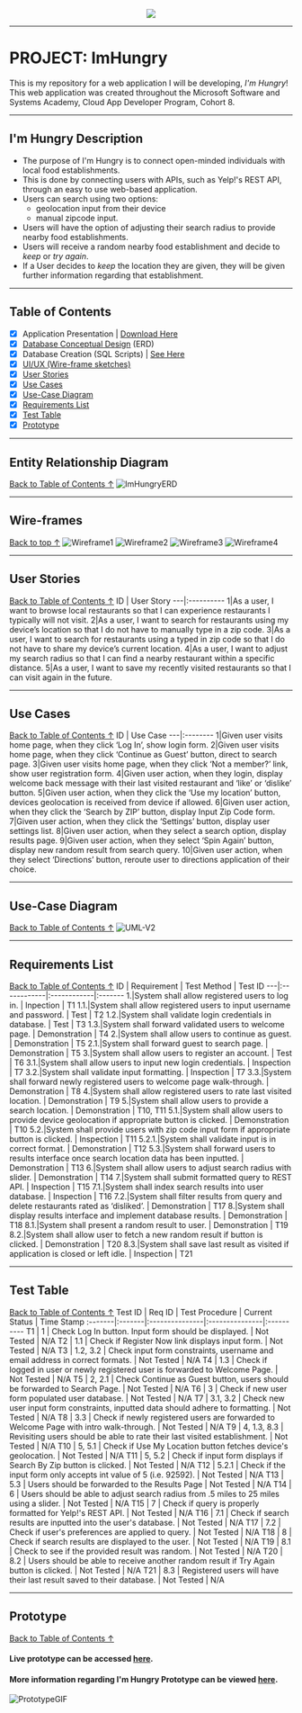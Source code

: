 <p align="center">
  <img src = "https://github.com/PerezDC/ImHungry1/blob/master/ImageFiles/Im%20Hungry.png">
</p>

---

# PROJECT: ImHungry
This is my repository for a web application I will be developing, *I'm Hungry*! 
This web application was created throughout the Microsoft Software and Systems Academy, Cloud App Developer Program, Cohort 8.

---

## I'm Hungry Description
* The purpose of I'm Hungry is to connect open-minded individuals with local food establishments.
* This is done by connecting users with APIs, such as Yelp!'s REST API, through an easy to use web-based application.
* Users can search using two options: 
  * geolocation input from their device
  * manual zipcode input.
* Users will have the option of adjusting their search radius to provide nearby food establishments.
* Users will receive a random nearby food establishment and decide to *keep* or *try again*.
* If a User decides to *keep* the location they are given, they will be given further information regarding that establishment.

---

## Table of Contents
- [X] Application Presentation | [Download Here](https://github.com/PerezDC/ImHungry1/blob/master/ImHungry%20Presentation.pptx)
- [X] [Database Conceptual Design](#Entity-Relationship-Diagram) (ERD)
- [X] Database Creation (SQL Scripts) | [See Here](https://github.com/PerezDC/ImHungry1/blob/master/ImHungryDatabase.sql)
- [X] [UI/UX (Wire-frame sketches)](#Wire-frames)
- [X] [User Stories](#User-Stories)
- [X] [Use Cases](Use-Cases)
- [X] [Use-Case Diagram](#Use-Case-Diagram)
- [X] [Requirements List](#Requirements-List)
- [X] [Test Table](#Test-Table)
- [X] [Prototype](#Prototype)

---
## Entity Relationship Diagram
[Back to Table of Contents ↑](#Table-of-contents)
![ImHungryERD](https://github.com/PerezDC/ImHungry1/blob/master/ImageFiles/I'm%20Hungry%20ERD.png)

---
## Wire-frames
[Back to top ↑](#Table-of-contents)
![Wireframe1](https://github.com/PerezDC/ImHungry1/blob/master/ImageFiles/Wireframe%201.PNG)
![Wireframe2](https://github.com/PerezDC/ImHungry1/blob/master/ImageFiles/Wireframe%202.PNG)
![Wireframe3](https://github.com/PerezDC/ImHungry1/blob/master/ImageFiles/Wireframe%203.PNG)
![Wireframe4](https://github.com/PerezDC/ImHungry1/blob/master/ImageFiles/Wireframe%204.PNG)

---
## User Stories
[Back to Table of Contents ↑](#Table-of-contents)
ID | User Story
---|:----------
1|As a user, I want to browse local restaurants so that I can experience restaurants I typically will not visit.
2|As a user, I want to search for restaurants using my device’s location so that I do not have to manually type in a zip code.
3|As a user, I want to search for restaurants using a typed in zip code so that I do not have to share my device’s current location.
4|As a user, I want to adjust my search radius so that I can find a nearby restaurant within a specific distance.
5|As a user, I want to save my recently visited restaurants so that I can visit again in the future.

---
##  Use Cases
[Back to Table of Contents ↑](#Table-of-contents)
ID | Use Case
---|:--------
1|Given user visits home page, when they click ‘Log In’, show login form.
2|Given user visits home page, when they click ‘Continue as Guest’ button, direct to search page.
3|Given user visits home page, when they click ‘Not a member?’ link, show user registration form.
4|Given user action, when they login, display welcome back message with their last visited restaurant and ‘like’ or ‘dislike’ button.
5|Given user action, when they click the ‘Use my location’ button, devices geolocation is received from device if allowed.
6|Given user action, when they click the ‘Search by ZIP’ button, display Input Zip Code form.
7|Given user action, when they click the ‘Settings’ button, display user settings list.
8|Given user action, when they select a search option, display results page.
9|Given user action, when they select ‘Spin Again’ button, display new random result from search query.
10|Given user action, when they select ‘Directions’ button, reroute user to directions application of their choice.

---
## Use-Case Diagram
[Back to Table of Contents ↑](#Table-of-contents)
![UML-V2](https://github.com/PerezDC/ImHungry1/blob/master/ImageFiles/ImHungryUseCaseDiagram.jpg)

---
## Requirements List
[Back to Table of Contents ↑](#Table-of-contents)
ID | Requirement | Test Method | Test ID
---|:------------|:------------|:-------
1.|System shall allow registered users to log in. | Inpection | T1
1.1.|System shall allow registered users to input username and password. | Test | T2
1.2.|System shall validate login credentials in database. | Test | T3
1.3.|System shall forward validated users to welcome page. | Demonstration | T4
2.|System shall allow users to continue as guest. | Demonstration | T5
2.1.|System shall forward guest to search page. | Demonstration | T5
3.|System shall allow users to register an account. | Test | T6
3.1.|System shall allow users to input new login credentials. | Inspection | T7
3.2.|System shall validate input formatting. | Inspection | T7
3.3.|System shall forward newly registered users to welcome page walk-through. | Demonstration | T8
4.|System shall allow registered users to rate last visited location. | Demonstration | T9
5.|System shall allow users to provide a search location. | Demonstration | T10, T11
5.1.|System shall allow users to provide device geolocation if appropriate button is clicked. | Demonstration | T10
5.2.|System shall provide users with zip code input form if appropriate button is clicked. | Inspection | T11
5.2.1.|System shall validate input is in correct format. | Demonstration | T12
5.3.|System shall forward users to results interface once search location data has been inputted. | Demonstration | T13
6.|System shall allow users to adjust search radius with slider. | Demonstration | T14
7.|System shall submit formatted query to REST API. | Inspection | T15
7.1.|System shall index search results into user database. | Inspection | T16
7.2.|System shall filter results from query and delete restaurants rated as ‘disliked’. | Demonstration | T17
8.|System shall display results interface and implement database results. | Demonstration | T18
8.1.|System shall present a random result to user. | Demonstration | T19
8.2.|System shall allow user to fetch a new random result if button is clicked. | Demonstration | T20
8.3.|System shall save last result as visited if application is closed or left idle. | Inspection | T21

---
## Test Table
[Back to Table of Contents ↑](#Table-of-contents)
Test ID | Req ID | Test Procedure | Current Status | Time Stamp
:-------|:-------|:---------------|:---------------|:----------
T1 | 1 | Check Log In button. Input form should be displayed. | Not Tested | N/A
T2 | 1.1 | Check if Register Now link displays input form. | Not Tested | N/A
T3 | 1.2, 3.2 | Check input form constraints, username and email address in correct formats. | Not Tested | N/A
T4 | 1.3 | Check if logged in user or newly registered user is forwarded to Welcome Page. | Not Tested | N/A
T5 | 2, 2.1 | Check Continue as Guest button, users should be forwarded to Search Page. | Not Tested | N/A
T6 | 3 | Check if new user form populated user database. | Not Tested | N/A
T7 | 3.1, 3.2 | Check new user input form constraints, inputted data should adhere to formatting. | Not Tested | N/A
T8 | 3.3 | Check if newly registered users are forwarded to Welcome Page with intro walk-through. | Not Tested | N/A
T9 | 4, 1.3, 8.3 | Revisiting users should be able to rate their last visited establishment. | Not Tested | N/A
T10 | 5, 5.1 | Check if Use My Location button fetches device's geolocation. | Not Tested | N/A
T11 | 5, 5.2 | Check if input form displays if Search By Zip button is clicked. | Not Tested | N/A
T12 | 5.2.1 | Check if the input form only accepts int value of 5 (i.e. 92592). | Not Tested | N/A
T13 | 5.3 | Users should be forwarded to the Results Page | Not Tested | N/A
T14 | 6 | Users should be able to adjust search radius from .5 miles to 25 miles using a slider. | Not Tested | N/A
T15 | 7 | Check if query is properly formatted for Yelp!'s REST API. | Not Tested | N/A
T16 | 7.1 | Check if search results are inputted into the user's database. | Not Tested | N/A
T17 | 7.2 | Check if user's preferences are applied to query. | Not Tested | N/A
T18 | 8 | Check if search results are displayed to the user. | Not Tested | N/A
T19 | 8.1 | Check to see if the provided result was random. | Not Tested | N/A
T20 | 8.2 | Users should be able to receive another random result if Try Again button is clicked. | Not Tested | N/A
T21 | 8.3 | Registered users will have their last result saved to their database. | Not Tested | N/A

---
## Prototype
[Back to Table of Contents ↑](#Table-of-contents)
#### Live prototype can be accessed [here](https://xd.adobe.com/view/7212bf40-0c9e-433a-ae18-7a7315ff4667-2741/).
#### More information regarding I'm Hungry Prototype can be viewed [here](https://github.com/PerezDC/ImHungry1/blob/master/Prototype/README.md).
![PrototypeGIF](https://github.com/PerezDC/ImHungry1/blob/master/Prototype/ImageFiles/ImHungryPrototypeToGif.gif)
